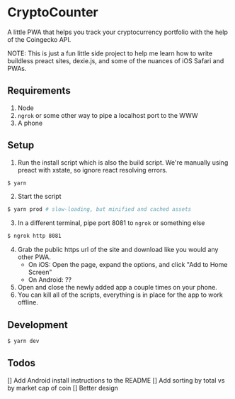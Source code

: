 # CryptoCounter
A little PWA that helps you track your cryptocurrency portfolio with the help of the Coingecko API.

NOTE: This is just a fun little side project to help me learn how to write buildless preact sites, dexie.js, and some of the nuances of iOS Safari and PWAs.

## Requirements
1. Node
2. `ngrok` or some other way to pipe a localhost port to the WWW
3. A phone

## Setup
1. Run the install script which is also the build script. We're manually using preact with xstate, so ignore react resolving errors.
```bash
$ yarn
```
2. Start the script
```bash
$ yarn prod # slow-loading, but minified and cached assets
```
3. In a different terminal, pipe port 8081 to `ngrok` or something else
```bash
$ ngrok http 8081
```
4. Grab the public https url of the site and download like you would any other PWA.
	* On iOS: Open the page, expand the options, and click "Add to Home Screen"
	* On Android: ??
5. Open and close the newly added app a couple times on your phone.
6. You can kill all of the scripts, everything is in place for the app to work offline.

## Development
```bash
$ yarn dev
```

## Todos
[] Add Android install instructions to the README
[] Add sorting by total vs by market cap of coin
[] Better design
